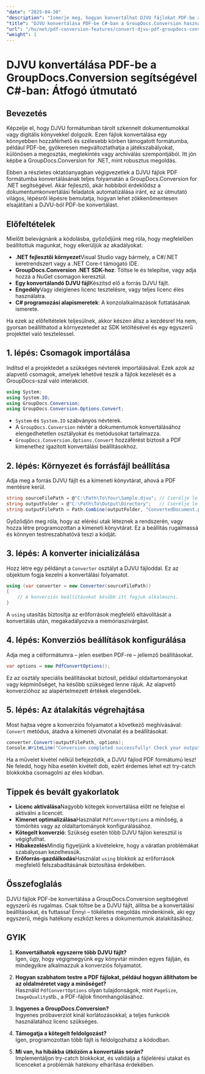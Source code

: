 ```yaml
---
"date": "2025-04-30"
"description": "Ismerje meg, hogyan konvertálhat DJVU fájlokat PDF-be a .NET GroupDocs.Conversion segítségével. Kövesse ezt a lépésről lépésre szóló útmutatót a zökkenőmentes dokumentumátalakításhoz."
"title": "DJVU konvertálása PDF-be C#-ban a GroupDocs.Conversion használatával – lépésről lépésre útmutató"
"url": "/hu/net/pdf-conversion-features/convert-djvu-pdf-groupdocs-conversion-csharp/"
"weight": 1
---
```


# DJVU konvertálása PDF-be a GroupDocs.Conversion segítségével C#-ban: Átfogó útmutató

## Bevezetés
Képzelje el, hogy DJVU formátumban tárolt szkennelt dokumentumokkal vagy digitális könyvekkel dolgozik. Ezen fájlok konvertálása egy könnyebben hozzáférhető és szélesebb körben támogatott formátumba, például PDF-be, gyökeresen megváltoztathatja a játékszabályokat, különösen a megosztás, megtekintés vagy archiválás szempontjából. Itt jön képbe a GroupDocs.Conversion for .NET, mint robusztus megoldás.

Ebben a részletes oktatóanyagban végigvezetlek a DJVU fájlok PDF formátumba konvertálásának teljes folyamatán a GroupDocs.Conversion for .NET segítségével. Akár fejlesztő, akár hobbiból érdeklődsz a dokumentumkonvertálási feladatok automatizálása iránt, ez az útmutató világos, lépésről lépésre bemutatja, hogyan lehet zökkenőmentesen elsajátítani a DJVU-ból PDF-be konvertálást.

## Előfeltételek

Mielőtt belevágnánk a kódolásba, győződjünk meg róla, hogy megfelelően beállítottuk magunkat, hogy elkerüljük az akadályokat:

- **.NET fejlesztői környezet**Visual Studio vagy bármely, a C#/.NET keretrendszert vagy a .NET Core-t támogató IDE.
- **GroupDocs.Conversion .NET SDK-hoz**: Töltse le és telepítse, vagy adja hozzá a NuGet csomagon keresztül.
- **Egy konvertálandó DJVU fájl**Készítsd elő a forrás DJVU fájlt.
- **Engedély**Vagy ideiglenes licenc tesztelésre, vagy teljes licenc éles használatra.
- **C# programozási alapismeretek**: A konzolalkalmazások futtatásának ismerete.

Ha ezek az előfeltételek teljesülnek, akkor készen állsz a kezdésre! Ha nem, gyorsan beállíthatod a környezetedet az SDK letöltésével és egy egyszerű projekttel való teszteléssel.

## 1. lépés: Csomagok importálása

Indítsd el a projektedet a szükséges névterek importálásával. Ezek azok az alapvető csomagok, amelyek lehetővé teszik a fájlok kezelését és a GroupDocs-szal való interakciót.

```csharp
using System;
using System.IO;
using GroupDocs.Conversion;
using GroupDocs.Conversion.Options.Convert;
```

- `System` és `System.IO` szabványos névterek.
- A `GroupDocs.Conversion` névtér a dokumentumok konvertálásához elengedhetetlen osztályokat és metódusokat tartalmazza.
- `GroupDocs.Conversion.Options.Convert` hozzáférést biztosít a PDF kimenethez igazított konvertálási beállításokhoz.

## 2. lépés: Környezet és forrásfájl beállítása

Adja meg a forrás DJVU fájlt és a kimeneti könyvtárat, ahová a PDF mentésre kerül.

```csharp
string sourceFilePath = @"C:\Path\To\Your\Sample.djvu"; // Cserélje le a DJVU fájl elérési útjával
string outputFolder = @"C:\Path\To\Output\Directory";   // Cserélje le a kívánt kimeneti mappára
string outputFilePath = Path.Combine(outputFolder, "ConvertedDocument.pdf");
```

Győződjön meg róla, hogy az elérési utak léteznek a rendszerén, vagy hozza létre programozottan a kimeneti könyvtárat. Ez a beállítás rugalmassá és könnyen testreszabhatóvá teszi a kódját.

## 3. lépés: A konverter inicializálása

Hozz létre egy példányt a `Converter` osztályt a DJVU fájloddal. Ez az objektum fogja kezelni a konvertálási folyamatot.

```csharp
using (var converter = new Converter(sourceFilePath))
{
    // A konverziós beállításokat később itt fogjuk alkalmazni.
}
```

A `using` utasítás biztosítja az erőforrások megfelelő eltávolítását a konvertálás után, megakadályozva a memóriaszivárgást.

## 4. lépés: Konverziós beállítások konfigurálása

Adja meg a célformátumra – jelen esetben PDF-re – jellemző beállításokat.

```csharp
var options = new PdfConvertOptions();
```

Ez az osztály speciális beállításokat biztosít, például oldaltartományokat vagy képminőséget, ha később szükséged lenne rájuk. Az alapvető konverzióhoz az alapértelmezett értékek elegendőek.

## 5. lépés: Az átalakítás végrehajtása

Most hajtsa végre a konverziós folyamatot a következő meghívásával: `Convert` metódus, átadva a kimeneti útvonalat és a beállításokat.

```csharp
converter.Convert(outputFilePath, options);
Console.WriteLine("Conversion completed successfully! Check your output folder.");
```

Ha a művelet kivétel nélkül befejeződik, a DJVU fájlod PDF formátumú lesz! Ne feledd, hogy hiba esetén kivételt dob, ezért érdemes lehet ezt try-catch blokkokba csomagolni az éles kódban.

## Tippek és bevált gyakorlatok

- **Licenc aktiválása**Nagyobb kötegek konvertálása előtt ne felejtse el aktiválni a licencét.
- **Kimenet optimalizálása**Használat `PdfConvertOptions` a minőség, a tömörítés vagy az oldaltartományok konfigurálásához.
- **Kötegelt konverzió**: Szükség esetén több DJVU fájlon keresztül is végigfuthat.
- **Hibakezelés**Mindig figyeljünk a kivételekre, hogy a váratlan problémákat szabályosan kezelhessük.
- **Erőforrás-gazdálkodás**Használat `using` blokkok az erőforrások megfelelő felszabadításának biztosítása érdekében.

## Összefoglalás

DJVU fájlok PDF-be konvertálása a GroupDocs.Conversion segítségével egyszerű és rugalmas. Csak töltse be a DJVU fájlt, állítsa be a konvertálási beállításokat, és futtassa! Ennyi – tökéletes megoldás mindenkinek, aki egy egyszerű, mégis hatékony eszközt keres a dokumentumok átalakításához.

## GYIK

1. **Konvertálhatok egyszerre több DJVU fájlt?**  
Igen, úgy, hogy végigmegyünk egy könyvtár minden egyes fájlján, és mindegyikre alkalmazzuk a konverziós folyamatot.

2. **Hogyan szabhatom testre a PDF fájlokat, például hogyan állíthatom be az oldalméretet vagy a minőséget?**  
Használd `PdfConvertOptions` olyan tulajdonságok, mint `PageSize`, `ImageQuality`stb., a PDF-fájlok finomhangolásához.

3. **Ingyenes a GroupDocs.Conversion?**  
Ingyenes próbaverziót kínál korlátozásokkal; a teljes funkciók használatához licenc szükséges.

4. **Támogatja a kötegelt feldolgozást?**  
Igen, programozottan több fájlt is feldolgozhatsz a kódodban.

5. **Mi van, ha hibákba ütközöm a konvertálás során?**  
Implementáljon try-catch blokkokat, és validálja a fájlelérési utakat és licenceket a problémák hatékony elhárítása érdekében.